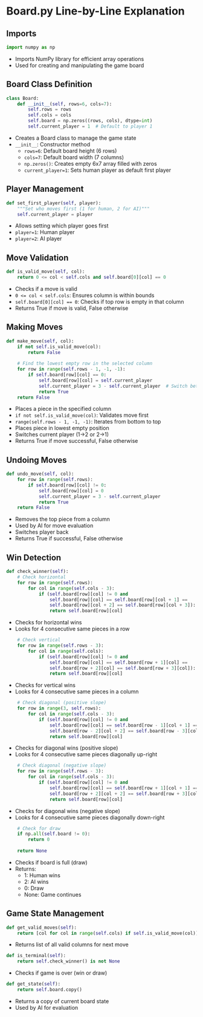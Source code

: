 # Board.py Line-by-Line Explanation

## Imports
```python
import numpy as np
```
- Imports NumPy library for efficient array operations
- Used for creating and manipulating the game board

## Board Class Definition
```python
class Board:
    def __init__(self, rows=6, cols=7):
        self.rows = rows
        self.cols = cols
        self.board = np.zeros((rows, cols), dtype=int)
        self.current_player = 1  # Default to player 1
```
- Creates a Board class to manage the game state
- `__init__`: Constructor method
  - `rows=6`: Default board height (6 rows)
  - `cols=7`: Default board width (7 columns)
  - `np.zeros()`: Creates empty 6x7 array filled with zeros
  - `current_player=1`: Sets human player as default first player

## Player Management
```python
def set_first_player(self, player):
    """Set who moves first (1 for human, 2 for AI)"""
    self.current_player = player
```
- Allows setting which player goes first
- `player=1`: Human player
- `player=2`: AI player

## Move Validation
```python
def is_valid_move(self, col):
    return 0 <= col < self.cols and self.board[0][col] == 0
```
- Checks if a move is valid
- `0 <= col < self.cols`: Ensures column is within bounds
- `self.board[0][col] == 0`: Checks if top row is empty in that column
- Returns True if move is valid, False otherwise

## Making Moves
```python
def make_move(self, col):
    if not self.is_valid_move(col):
        return False
    
    # Find the lowest empty row in the selected column
    for row in range(self.rows - 1, -1, -1):
        if self.board[row][col] == 0:
            self.board[row][col] = self.current_player
            self.current_player = 3 - self.current_player  # Switch between 1 and 2
            return True
    return False
```
- Places a piece in the specified column
- `if not self.is_valid_move(col)`: Validates move first
- `range(self.rows - 1, -1, -1)`: Iterates from bottom to top
- Places piece in lowest empty position
- Switches current player (1→2 or 2→1)
- Returns True if move successful, False otherwise

## Undoing Moves
```python
def undo_move(self, col):
    for row in range(self.rows):
        if self.board[row][col] != 0:
            self.board[row][col] = 0
            self.current_player = 3 - self.current_player
            return True
    return False
```
- Removes the top piece from a column
- Used by AI for move evaluation
- Switches player back
- Returns True if successful, False otherwise

## Win Detection
```python
def check_winner(self):
    # Check horizontal
    for row in range(self.rows):
        for col in range(self.cols - 3):
            if (self.board[row][col] != 0 and
                self.board[row][col] == self.board[row][col + 1] == 
                self.board[row][col + 2] == self.board[row][col + 3]):
                return self.board[row][col]
```
- Checks for horizontal wins
- Looks for 4 consecutive same pieces in a row

```python
    # Check vertical
    for row in range(self.rows - 3):
        for col in range(self.cols):
            if (self.board[row][col] != 0 and
                self.board[row][col] == self.board[row + 1][col] == 
                self.board[row + 2][col] == self.board[row + 3][col]):
                return self.board[row][col]
```
- Checks for vertical wins
- Looks for 4 consecutive same pieces in a column

```python
    # Check diagonal (positive slope)
    for row in range(3, self.rows):
        for col in range(self.cols - 3):
            if (self.board[row][col] != 0 and
                self.board[row][col] == self.board[row - 1][col + 1] == 
                self.board[row - 2][col + 2] == self.board[row - 3][col + 3]):
                return self.board[row][col]
```
- Checks for diagonal wins (positive slope)
- Looks for 4 consecutive same pieces diagonally up-right

```python
    # Check diagonal (negative slope)
    for row in range(self.rows - 3):
        for col in range(self.cols - 3):
            if (self.board[row][col] != 0 and
                self.board[row][col] == self.board[row + 1][col + 1] == 
                self.board[row + 2][col + 2] == self.board[row + 3][col + 3]):
                return self.board[row][col]
```
- Checks for diagonal wins (negative slope)
- Looks for 4 consecutive same pieces diagonally down-right

```python
    # Check for draw
    if np.all(self.board != 0):
        return 0
    
    return None
```
- Checks if board is full (draw)
- Returns:
  - 1: Human wins
  - 2: AI wins
  - 0: Draw
  - None: Game continues

## Game State Management
```python
def get_valid_moves(self):
    return [col for col in range(self.cols) if self.is_valid_move(col)]
```
- Returns list of all valid columns for next move

```python
def is_terminal(self):
    return self.check_winner() is not None
```
- Checks if game is over (win or draw)

```python
def get_state(self):
    return self.board.copy()
```
- Returns a copy of current board state
- Used by AI for evaluation 